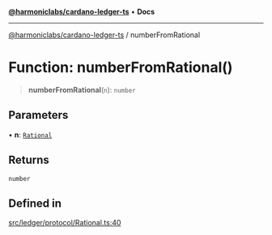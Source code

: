 [**@harmoniclabs/cardano-ledger-ts**](../README.md) • **Docs**

***

[@harmoniclabs/cardano-ledger-ts](../globals.md) / numberFromRational

# Function: numberFromRational()

> **numberFromRational**(`n`): `number`

## Parameters

• **n**: [`Rational`](../type-aliases/Rational.md)

## Returns

`number`

## Defined in

[src/ledger/protocol/Rational.ts:40](https://github.com/HarmonicLabs/cardano-ledger-ts/blob/94dd590ffe94133126b0d8d49920fc7b002e1975/src/ledger/protocol/Rational.ts#L40)
